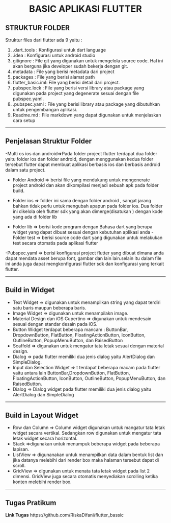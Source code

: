 <center> <h1>BASIC APLIKASI FLUTTER</h1></center>

## STRUKTUR FOLDER
Struktur files dari flutter ada 9 yaitu :
1.  .dart_tools : Konfigurasi untuk dart language
2. .idea : Konfigurasi untuk android studio 
3.  gitignore : File git yang digunakan untuk mengelola source code. Hal ini akan berguna jika developer sudah bekerja dengan git. 
4.  metadata : File yang berisi metadata dari project 
5.  packages : File yang berisi alamat path 
6.  flutter_basic.iml: File yang berisi detail dari project. 
7.  pubspec.lock : File yang berisi versi library atau package yang digunakan pada project yang degenerate sesuai dengan file pubspec.yaml. 
8. .pubspec.yaml : File yang berisi library atau package yang dibutuhkan untuk  pengembangan aplikasi. 
9. Readme.md : File markdown yang dapat digunakan untuk menjelaskan cara setup
<hr>

## Penjelasan Struktur Folder
-Multi os ios dan android=>Pada folder project flutter terdapat dua folder yaitu folder ios dan folder android, dengan menggunakan kedua folder tersebut flutter dapat membuat aplikasi berbasis ios dan berbasis android dalam satu project. 

 - Folder Android => berisi file yang mendukung untuk mengenerate project android dan akan dikompilasi menjadi sebuah apk pada folder build.

- Folder ios => folder ini sama dengan folder android , sangat jarang bahkan tidak perlu untuk mengubah apapun pada folder ios. Dua folder ini dikelola oleh flutter sdk yang akan dimerge(disatukan ) dengan kode yang ada di folder lib

- Folder lib => berisi kode program dengan Bahasa dart yang berupa widget yang dapat dibuat sesuai dengan kebutuhan aplikasi anda
-Folder test => berisi source code dart yang digunakan untuk melakukan test secara otomatis pada aplikasi flutter

-Pubspec.yaml => berisi konfigurasi project flutter yang dibuat dimana anda dapat mendata asset berupa font, gambar dan lain lain.selain itu dalam file ini anda juga dapat mengkonfigurasi flutter sdk dan konfigurasi yang terkait flutter.

<hr>

## Build in Widget
- Text Widget => digunakan untuk menampilkan string yang dapat terdiri satu baris maupun beberapa baris. 
- Image Widget => digunakan untuk menampilakn image.
- Material Design dan iOS Cupertino => digunakan untuk mendesain sesuai dengan standar desain pada iOS.
- Button Widget terdapat beberapa mancam : ButtonBar, DropdownButton, FlatButton, FloatingActionButton, IconButton, OutlineButton, PopupMenuButton, dan RaisedButton
- Scaffold => digunakan untuk mengatur tata letak sesuai dengan material design.
- Dialog => pada flutter memiliki dua jenis dialog yaitu AlertDialog dan SimpleDialog.
-  Input dan Selection Widget => t terdapat beberapa macam pada flutter yaitu antara lain ButtonBar,DropdownButton, FlatButton, FloatingActionButton, IconButton, OutlineButton, PopupMenuButton, dan RaisedButton.
- Dialog => Dialog widget pada flutter memiliki dua jenis dialog yaitu AlertDialog dan SimpleDialog

<hr>

## Build in Layout Widget
-  Row dan Column => Column widget digunakan untuk mangatur tata letak widget secara vertikal. Sedangkan row digunakan untuk mengatur tata letak widget secara horizontal.
- Stack =>digunakan untuk menumpuk beberapa widget pada beberapa lapisan.
-  ListView => digunanakan untuk menampilkan data dalam bentuk list dan jika datanya melebihi dari render box maka halaman tersebut dapat di scroll.
-  GridView => digunakan untuk menata tata letak widget pada list 2 dimensi. GridView juga secara otomatis menyediakan scrolling ketika konten melebihi render box.

<hr>

<h2>Tugas Pratikum</h2>
<b>Link Tugas</b>
https://github.com/RiskaDifani/flutter_bassic